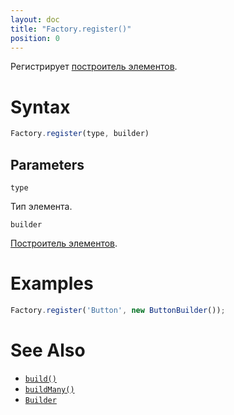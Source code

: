 ```yaml
---
layout: doc
title: "Factory.register()"
position: 0
---
```


Регистрирует [построитель элементов](../Builder/).

# Syntax

```js
Factory.register(type, builder)
```

## Parameters

`type`

Тип элемента.

`builder`

[Построитель элементов](../Builder/).

# Examples

```js
Factory.register('Button', new ButtonBuilder());
```

# See Also

* [`build()`](../Factory.build/)
* [`buildMany()`](../Factory.buildMany/)
* [`Builder`](../Builder/)
